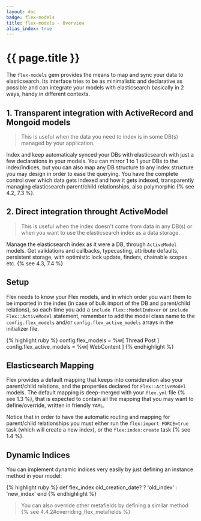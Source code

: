 ```yaml
---
layout: doc
badge: flex-models
title: flex-models - Overview
alias_index: true
---
```


# {{ page.title }}

The `flex-models` gem provides the means to map and sync your data to elasticsearch. Its interface tries to be as minimalistic and declarative as possible and can integrate your models with elasticsearch basically in 2 ways, handy in different contexts.

## 1. Transparent integration with ActiveRecord and Mongoid models

> This is useful when the data you need to index is in some DB(s) managed by your application.

Index and keep automaticaly synced your DBs with elasticsearch with just a few declarations in your models. You can mirror 1 to 1 your DBs to the index/indices, but you can also map any DB structure to any index structure you may design in order to ease the querying. You have the complete control over which data gets indexed and how it gets indexed, transparently managing elasticsearch parent/child relationships, also polymorphic {% see 4.2, 7.3 %}.

## 2. Direct integration throught ActiveModel

> This is useful when the index doesn't come from data in any DB(s) or when you want to use the elasticsearch index as a data storage.

Manage the elasticsearch index as it were a DB, through `ActiveModel` models. Get validations and callbacks, typecasting, attribute defaults, persistent storage, with optimistic lock update, finders, chainable scopes etc. {% see 4.3, 7.4 %}

## Setup

Flex needs to know your Flex models, and in which order you want them to be imported in the index (in case of bulk import of the DB and parent/child relations), so each time you add a `include Flex::ModelIndexer` or `include Flex::ActiveModel` statement, remember to add the model class name to the `config.flex_models` and/or `config.flex_active_models` arrays in the initializer file.

{% highlight ruby %}
config.flex_models = %w[ Thread Post ]
config.flex_active_models = %w[ WebContent ]
{% endhighlight %}

## Elasticsearch Mapping

Flex provides a default mapping that keeps into consideration also your parent/child relations, and the properties declared for `Flex::ActiveModel` models. The default mapping is deep-merged with your `flex.yml` file {% see 1.3 %}, that is expected to contain all the mapping that you may want to define/override, written in friendly `YAML`.

Notice that in order to have the automatic routing and mapping for parent/child relationships you must either run the `flex:import FORCE=true` task (which will create a new index), or the `flex:index:create` task {% see 1.4 %}.

## Dynamic Indices

You can implement dynamic indices very easily by just defining an instance method in your model:

{% highlight ruby %}
def flex_index
  old_creation_date? ? 'old_index' : 'new_index'
end
{% endhighlight %}

> You can also override other metafields by defining a similar method {% see 4.4.2#overriding_flex_metafields %}
